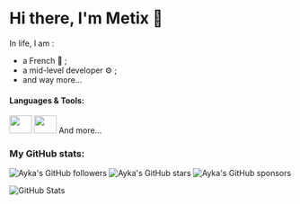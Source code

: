 # Hi there, I'm Metix 👀

In life, I am :
- a French 🥐 ;
- a mid-level developer ⚙️ ;
- and way more...
#### Languages & Tools:

<a title="JavaScript" href="https://developer.mozilla.org/docs/Web/JavaScript"><img height="32" width="32" src="https://cdn.simpleicons.org/javascript" style="width:40px" /></a>
<a title="NodeJS" href="https://nodejs.org/en/learn/getting-started/introduction-to-nodejs"><img height="32" width="32" src="https://cdn.simpleicons.org/node.js" style="width:40px" /></a>
And more...

### My GitHub stats:

![Ayka's GitHub followers](https://img.shields.io/github/followers/metixdsc)
![Ayka's GitHub stars](https://img.shields.io/github/stars/metixdsc)
![Ayka's GitHub sponsors](https://img.shields.io/github/sponsors/metixdsc)

![GitHub Stats](https://github-readme-stats.vercel.app/api/top-langs/?username=metixdsc&theme=dark&show_icons=true&hide_border=true&layout=compact)
